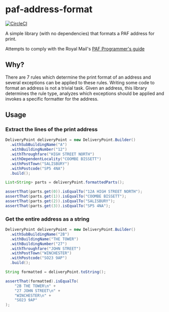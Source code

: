paf-address-format
===

[![CircleCI](https://circleci.com/gh/steinfletcher/paf-address-format.svg?style=svg&circle-token=bd07a471e0058fe5d3334d035939573e00dfcc47)](https://circleci.com/gh/steinfletcher/paf-address-format)

A simple library (with no dependencies) that formats a PAF address for print.

Attempts to comply with the Royal Mail's [PAF Programmer's guide](http://www.royalmail.com/sites/default/files/docs/pdf/programmers_guide_edition_7_v5.pdf)

## Why?

There are 7 rules which determine the print format of an address and several exceptions can be applied to these rules.
 Writing some code to format an address is not a trivial task.  Given an address, this library determines the rule type, 
 analyzes which exceptions should be applied and invokes a specific formatter for the address.

## Usage

### Extract the lines of the print address

```java
DeliveryPoint deliveryPoint = new DeliveryPoint.Builder()
  .withSubBuildingName("A")
  .withBuildingNumber("12")
  .withThroughfare("HIGH STREET NORTH")
  .withDependentLocality("COOMBE BISSETT")
  .withPostTown("SALISBURY")
  .withPostcode("SP5 4NA")
  .build();

List<String> parts = deliveryPoint.formattedParts();

assertThat(parts.get(0)).isEqualTo("12A HIGH STREET NORTH");
assertThat(parts.get(1)).isEqualTo("COOMBE BISSETT");
assertThat(parts.get(2)).isEqualTo("SALISBURY");
assertThat(parts.get(3)).isEqualTo("SP5 4NA");
```

### Get the entire address as a string

```java
DeliveryPoint deliveryPoint = new DeliveryPoint.Builder()
  .withSubBuildingName("2B")
  .withBuildingName("THE TOWER")
  .withBuildingNumber("27")
  .withThroughfare("JOHN STREET")
  .withPostTown("WINCHESTER")
  .withPostcode("SO23 9AP")
  .build();

String formatted = deliveryPoint.toString();

assertThat(formatted).isEqualTo(
    "2B THE TOWER\n" +
    "27 JOHN STREET\n" +
    "WINCHESTER\n" +
    "SO23 9AP"
);

```
